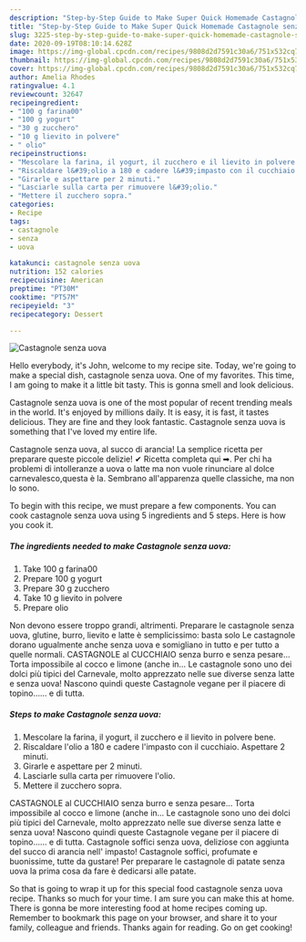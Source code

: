 ```yaml
---
description: "Step-by-Step Guide to Make Super Quick Homemade Castagnole senza uova"
title: "Step-by-Step Guide to Make Super Quick Homemade Castagnole senza uova"
slug: 3225-step-by-step-guide-to-make-super-quick-homemade-castagnole-senza-uova
date: 2020-09-19T08:10:14.628Z
image: https://img-global.cpcdn.com/recipes/9808d2d7591c30a6/751x532cq70/castagnole-senza-uova-recipe-main-photo.jpg
thumbnail: https://img-global.cpcdn.com/recipes/9808d2d7591c30a6/751x532cq70/castagnole-senza-uova-recipe-main-photo.jpg
cover: https://img-global.cpcdn.com/recipes/9808d2d7591c30a6/751x532cq70/castagnole-senza-uova-recipe-main-photo.jpg
author: Amelia Rhodes
ratingvalue: 4.1
reviewcount: 32647
recipeingredient:
- "100 g farina00"
- "100 g yogurt"
- "30 g zucchero"
- "10 g lievito in polvere"
- " olio"
recipeinstructions:
- "Mescolare la farina, il yogurt, il zucchero e il lievito in polvere bene."
- "Riscaldare l&#39;olio a 180 e cadere l&#39;impasto con il cucchiaio. Aspettare 2 minuti."
- "Girarle e aspettare per 2 minuti."
- "Lasciarle sulla carta per rimuovere l&#39;olio."
- "Mettere il zucchero sopra."
categories:
- Recipe
tags:
- castagnole
- senza
- uova

katakunci: castagnole senza uova 
nutrition: 152 calories
recipecuisine: American
preptime: "PT30M"
cooktime: "PT57M"
recipeyield: "3"
recipecategory: Dessert

---
```



![Castagnole senza uova](https://img-global.cpcdn.com/recipes/9808d2d7591c30a6/751x532cq70/castagnole-senza-uova-recipe-main-photo.jpg)

Hello everybody, it's John, welcome to my recipe site. Today, we're going to make a special dish, castagnole senza uova. One of my favorites. This time, I am going to make it a little bit tasty. This is gonna smell and look delicious.

Castagnole senza uova is one of the most popular of recent trending meals in the world. It's enjoyed by millions daily. It is easy, it is fast, it tastes delicious. They are fine and they look fantastic. Castagnole senza uova is something that I've loved my entire life.

Castagnole senza uova, al succo di arancia! La semplice ricetta per preparare queste piccole delizie! ✔ Ricetta completa qui ➡. Per chi ha problemi di intolleranze a uova o latte ma non vuole rinunciare al dolce carnevalesco,questa è la. Sembrano all&#39;apparenza quelle classiche, ma non lo sono.


To begin with this recipe, we must prepare a few components. You can cook castagnole senza uova using 5 ingredients and 5 steps. Here is how you cook it.

<!--inarticleads1-->

##### The ingredients needed to make Castagnole senza uova:

1. Take 100 g farina00
1. Prepare 100 g yogurt
1. Prepare 30 g zucchero
1. Take 10 g lievito in polvere
1. Prepare  olio


Non devono essere troppo grandi, altrimenti. Preparare le castagnole senza uova, glutine, burro, lievito e latte è semplicissimo: basta solo Le castagnole dorano ugualmente anche senza uova e somigliano in tutto e per tutto a quelle normali. CASTAGNOLE al CUCCHIAIO senza burro e senza pesare… Torta impossibile al cocco e limone (anche in… Le castagnole sono uno dei dolci più tipici del Carnevale, molto apprezzato nelle sue diverse senza latte e senza uova! Nascono quindi queste Castagnole vegane per il piacere di topino…… e di tutta. 

<!--inarticleads2-->

##### Steps to make Castagnole senza uova:

1. Mescolare la farina, il yogurt, il zucchero e il lievito in polvere bene.
1. Riscaldare l&#39;olio a 180 e cadere l&#39;impasto con il cucchiaio. Aspettare 2 minuti.
1. Girarle e aspettare per 2 minuti.
1. Lasciarle sulla carta per rimuovere l&#39;olio.
1. Mettere il zucchero sopra.


CASTAGNOLE al CUCCHIAIO senza burro e senza pesare… Torta impossibile al cocco e limone (anche in… Le castagnole sono uno dei dolci più tipici del Carnevale, molto apprezzato nelle sue diverse senza latte e senza uova! Nascono quindi queste Castagnole vegane per il piacere di topino…… e di tutta. Castagnole soffici senza uova, deliziose con aggiunta del succo di arancia nell&#39; impasto! Castagnole soffici, profumate e buonissime, tutte da gustare! Per preparare le castagnole di patate senza uova la prima cosa da fare è dedicarsi alle patate. 

So that is going to wrap it up for this special food castagnole senza uova recipe. Thanks so much for your time. I am sure you can make this at home. There is gonna be more interesting food at home recipes coming up. Remember to bookmark this page on your browser, and share it to your family, colleague and friends. Thanks again for reading. Go on get cooking!
